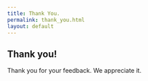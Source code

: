 ```yaml
---
title: Thank You.
permalink: thank_you.html
layout: default
---
```


Thank you!
----------

Thank you for your feedback. We appreciate it.

